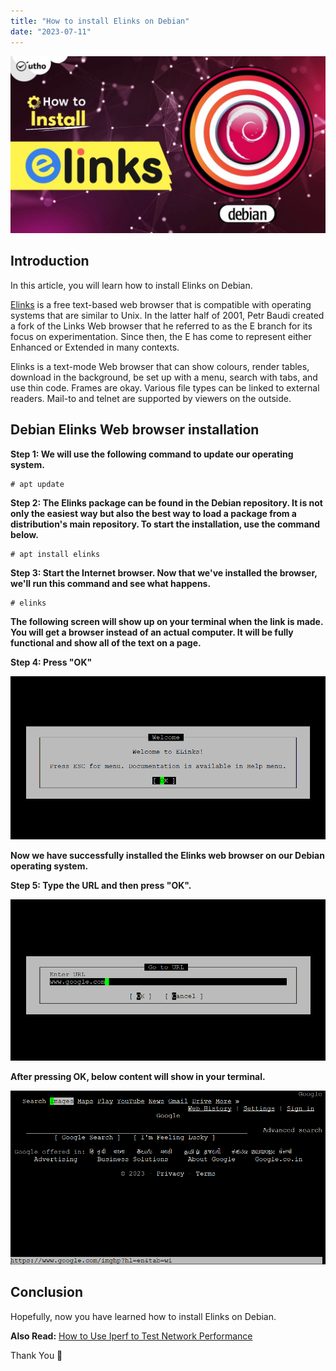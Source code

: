 ```yaml
---
title: "How to install Elinks on Debian"
date: "2023-07-11"
---
```


![How to install Elinks on Debian](images/How-to-install-Elinks-on-Debian-1024x576.jpg)

## Introduction

In this article, you will learn how to install Elinks on Debian.

[Elinks](https://en.wikipedia.org/wiki/ELinks) is a free text-based web browser that is compatible with operating systems that are similar to Unix. In the latter half of 2001, Petr Baudi created a fork of the Links Web browser that he referred to as the E branch for its focus on experimentation. Since then, the E has come to represent either Enhanced or Extended in many contexts.

Elinks is a text-mode Web browser that can show colours, render tables, download in the background, be set up with a menu, search with tabs, and use thin code. Frames are okay. Various file types can be linked to external readers. Mail-to and telnet are supported by viewers on the outside.

## Debian Elinks Web browser installation

**Step 1: We will use the following command to update our operating system.**

```
# apt update

```

**Step 2: The Elinks package can be found in the Debian repository. It is not only the easiest way but also the best way to load a package from a distribution's main repository. To start the installation, use the command below.**

```
# apt install elinks

```

**Step 3: Start the Internet browser. Now that we've installed the browser, we'll run this command and see what happens.**

```
# elinks

```

**The following screen will show up on your terminal when the link is made. You will get a browser instead of an actual computer. It will be fully functional and show all of the text on a page.**

**Step 4: Press "OK"**

![How to install Elinks on Debian](images/1-30.png)

**Now we have successfully installed the Elinks web browser on our Debian operating system.**

**Step 5: Type the URL and then press "OK".**

![How to install Elinks on Debian](images/2-23.png)

**After pressing OK, below content will show in your terminal.**

![install Elinks on Debian](images/image-1209.png)

## Conclusion

Hopefully, now you have learned how to install Elinks on Debian.

**Also Read:** [How to Use Iperf to Test Network Performance](https://utho.com/docs/tutorial/how-to-use-iperf-to-test-network-performance/)

Thank You 🙂
